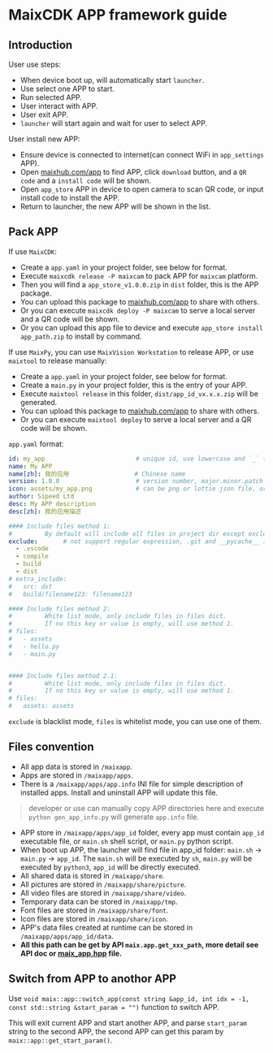MaixCDK APP framework guide
=======

## Introduction

User use steps:
* When device boot up, will automatically start `launcher`.
* Use select one APP to start.
* Run selected APP.
* User interact with APP.
* User exit APP.
* `launcher` will start again and wait for user to select APP.

User install new APP:
* Ensure device is connected to internet(can connect WiFi in `app_settings` APP).
* Open [maixhub.com/app](https://maixhub.com/app) to find APP, click `download` button, and a `QR code` and a `install code` will be shown.
* Open `app_store` APP in device to open camera to scan QR code, or input install code to install the APP.
* Return to launcher, the new APP will be shown in the list.

## Pack APP

If use `MaixCDK`:
* Create a `app.yaml` in your project folder, see below for format.
* Execute `maixcdk release -P maixcam` to pack APP for `maixcam` platform.
* Then you will find a `app_store_v1.0.0.zip` in `dist` folder, this is the APP package.
* You can upload this package to [maixhub.com/app](https://maixhub.com/app) to share with others.
* Or you can execute `maixcdk deploy -P maixcam` to serve a local server and a QR code will be shown.
* Or you can upload this app file to device and execute `app_store install app_path.zip` to install by command.

If use `MaixPy`, you can use `MaixVision Workstation` to release APP, or use `maixtool` to release manually:
* Create a `app.yaml` in your project folder, see below for format.
* Create a `main.py` in your project folder, this is the entry of your APP.
* Execute `maixtool release` in this folder, `dist/app_id_vx.x.x.zip` will be generated.
* You can upload this package to [maixhub.com/app](https://maixhub.com/app) to share with others.
* Or you can execute `maixtool deploy` to serve a local server and a QR code will be shown.


`app.yaml` format:

```yaml
id: my_app                         # unique id, use lowercase and `_` to separate words
name: My APP
name[zh]: 我的应用                  # Chinese name
version: 1.0.0                     # version number, major.minor.patch
icon: assets/my_app.png            # can be png or lottie json file, or empty
author: Sipeed Ltd
desc: My APP description
desc[zh]: 我的应用描述

#### Include files method 1:
#         By default will include all files in project dir except exclude files
exclude:       # not support regular expression, .git and __pycache__ is always exclude
  - .vscode
  - compile
  - build
  - dist
# extra_include:
#   src: dst
#   build/filename123: filename123

#### Include files method 2:
#         White list mode, only include files in files dict.
#         If no this key or value is empty, will use method 1.
# files:
#   - assets
#   - hello.py
#   - main.py


#### Include files method 2.1:
#         White list mode, only include files in files dict.
#         If no this key or value is empty, will use method 1.
# files:
#   assets: assets

```

`exclude` is blacklist mode, `files` is whitelist mode, you can use one of them.


## Files convention

* All app data is stored in `/maixapp`.
* Apps are stored in `/maixapp/apps`.
* There is a `/maixapp/apps/app.info` INI file for simple description of installed apps. Install and uninstall APP will update this file.
> developer or use can manually copy APP directories here and execute `python gen_app_info.py` will generate `app.info` file.
* APP store in `/maixapp/apps/app_id` folder, every app must contain `app_id` executable file, or `main.sh` shell script, or `main.py` python script.
* When boot up APP, the launcher will find file in app_id folder: `main.sh` -> `main.py` -> `app_id`. The `main.sh` will be executed by `sh`, `main.py` will be executed by `python3`, `app_id` will be directly executed.
* All shared data is stored in `/maixapp/share`.
* All pictures are stored in `/maixapp/share/picture`.
* All video files are stored in `/maixapp/share/video`.
* Temporary data can be stored in `/maixapp/tmp`.
* Font files are stored in `/maixapp/share/font`.
* Icon files are stored in `/maixapp/share/icon`.
* APP's data files created at runtime can be stored in `/maixapp/apps/app_id/data`.
* **All this path can be get by API `maix.app.get_xxx_path`, more detail see API doc or [maix_app.hpp](https://github.com/sipeed/MaixCDK/blob/main/components/basic/include/maix_app.hpp) file.**


## Switch from APP to anothor APP

Use `void maix::app::switch_app(const string &app_id, int idx = -1, const std::string &start_param = "")` function to switch APP.

This will exit current APP and start another APP, and parse `start_param` string to the second APP, the second APP can get this param by `maix::app::get_start_param()`.

